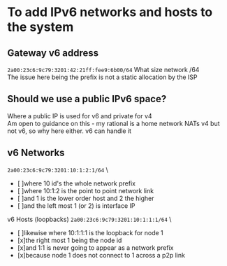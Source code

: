 # To add IPv6 networks and hosts to the system
## Gateway v6 address
```2a00:23c6:9c79:3201:42:21ff:fee9:6b00/64```
What size network /64 \
The issue here being the prefix is not a static allocation by the ISP

## Should we use a public IPv6 space?
Where a public IP is used for v6 and private for v4 \
Am open to guidance on this - my rational is a home network NATs v4 but not v6, so why here either. v6 can handle it

## v6 Networks
``2a00:23c6:9c79:3201:10:1:2:1/64`` \
- [ ]where 10 id's the whole network prefix
- [ ]where 10:1:2 is the point to point network link
- [ ]and 1 is the lower order host and 2 the higher
- [ ]and the left most 1 (or 2) is interface IP

v6 Hosts (loopbacks)
```2a00:23c6:9c79:3201:10:1:1:1/64``` \
- [ ]likewise where 10:1:1:1 is the loopback for node 1
- [x]the right most 1 being the node id
- [x]and 1:1 is never going to appear as a network prefix 
- [x]because node 1 does not connect to 1 across a p2p link

